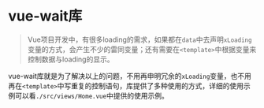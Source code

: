 # vue-wait库
> Vue项目开发中，有很多loading的需求，如果都在`data`中去声明`xLoading`变量的方式，会产生不少的雷同变量；还有需要在`<template>`中根据变量来控制数据与loading的显示。

vue-wait库就是为了解决以上的问题，不用再申明冗余的`xLoading`变量，也不用再在`<template>`中写重复的控制语句，库提供了多种使用的方式，详细的使用示例可以看`./src/views/Home.vue`中提供的使用示例。